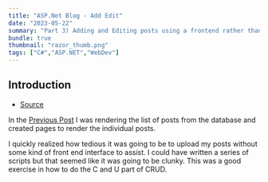 ```yaml
---
title: "ASP.Net Blog - Add Edit"
date: "2023-05-22"
summary: "Part 3) Adding and Editing posts using a frontend rather than manual SQL"
bundle: true
thumbnail: "razor_thumb.png"
tags: ["C#","ASP.NET","WebDev"]
---
```

## Introduction
- [Source](https://github.com/Corey255A1/WunderVision-Blog-ASP.Net)

In the [Previous Post](/posts/2023-05-21-asp_blog_razor) I was rendering the list of posts from the database and created pages to render the individual posts.  

I quickly realized how tedious it was going to be to upload my posts without some kind of front end interface to assist. I could have written a series of scripts but that seemed like it was going to be clunky. This was a good exercise in how to do the C and U part of CRUD.
